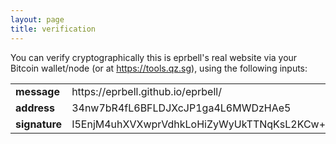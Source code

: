 ```yaml
---
layout: page
title: verification
---
```

You can verify cryptographically this is eprbell's real website via your Bitcoin wallet/node (or at https://tools.qz.sg), using the following inputs:

<table>
<tr><td><b>message</b></td><td>https://eprbell.github.io/eprbell/</td></tr>
<tr><td><b>address</b></td><td>34nw7bR4fL6BFLDJXcJP1ga4L6MWDzHAe5</td></tr>
<tr><td><b>signature</b></td><td>I5EnjM4uhXVXwprVdhkLoHiZyWyUkTTNqKsL2KCw+M3mJiWJweALvl572bTh80JzUC6QnAqmXXI2+56BBKO8Ngw=</td></tr>
</table>
